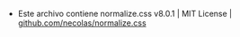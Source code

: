 - Este archivo contiene normalize.css v8.0.1 | MIT License | [github.com/necolas/normalize.css](https://github.com/necolas/normalize.css) 
